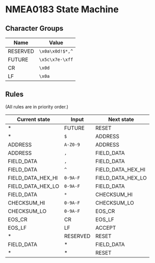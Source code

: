 NMEA0183 State Machine
======================

Character Groups
----------------

|Name    |Value          |
|--------|---------------|
|RESERVED|`\x0a\x0d!$*,^`|
|FUTURE  |`\x5c\x7e-\xff`|
|CR      |`\x0d`         |
|LF      |`\x0a`         |

Rules
-----

(All rules are in priority order.)

|Current state    |Input      |Next state       |
|-----------------|-----------|-----------------|
|*                |FUTURE     |RESET            |
|*                |`$`        |ADDRESS          |
|ADDRESS          |`A-Z0-9`   |ADDRESS          |
|ADDRESS          |`,`        |FIELD_DATA       |
|FIELD_DATA       |`,`        |FIELD_DATA       |
|FIELD_DATA       |`^`        |FIELD_DATA_HEX_HI|
|FIELD_DATA_HEX_HI|`0-9A-F`   |FIELD_DATA_HEX_LO|
|FIELD_DATA_HEX_LO|`0-9A-F`   |FIELD_DATA       |
|FIELD_DATA       |`*`        |CHECKSUM_HI      |
|CHECKSUM_HI      |`0-9A-F`   |CHECKSUM_LO      |
|CHECKSUM_LO      |`0-9A-F`   |EOS_CR           |
|EOS_CR           |CR         |EOS_LF           |
|EOS_LF           |LF         |ACCEPT           |
|*                |RESERVED   |RESET            |
|FIELD_DATA       |*          |FIELD_DATA       |
|*                |*          |RESET            |
